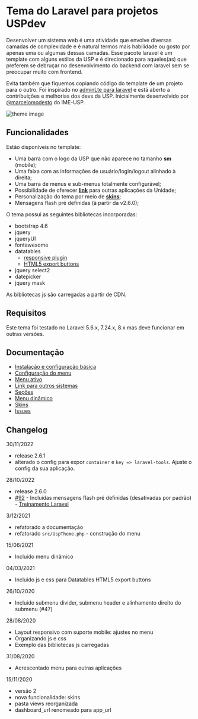 # Tema do Laravel para projetos USPdev

Desenvolver um sistema web é uma atividade que envolve diversas camadas
de complexidade e é natural termos mais habilidade ou gosto por apenas
uma ou algumas dessas camadas.
Esse pacote laravel é um template com alguns estilos da USP e
é direcionado para aqueles(as) que preferem se debruçar
no desenvolvimento do backend com laravel sem se preocupar muito
com frontend.

Evita também que fiquemos copiando código do template
de um projeto para o outro. Foi inspirado no [adminLte para laravel](https://github.com/jeroennoten/Laravel-AdminLTE)
e está aberto a contribuições e melhorias dos devs da USP.
Inicialmente desenvolvido por [@marcelomodesto](https://github.com/marcelomodesto) do IME-USP.

![theme image](https://raw.githubusercontent.com/uspdev/laravel-usp-theme/master/docs/tela-principal.png)

## Funcionalidades

Estão disponíveis no template:

- Uma barra com o logo da USP que não aparece no tamanho **sm** (mobile);
- Uma faixa com as informações de usuário/login/logout alinhado à direita;
- Uma barra de menus e sub-menus totalmente configurável;
- Possibilidade de oferecer [**link**](docs/outros-sistemas.md) para outras aplicações da Unidade;
- Personalização do tema por meio de [**skins**](docs/skins.md);
- Mensagens flash pré definidas (à partir da v2.6.0);

O tema possui as seguintes bibliotecas incorporadas:

- bootstrap 4.6
- jquery
- jqueryUI
- fontawesome
- datatables
  - [responsive plugin](https://datatables.net/extensions/responsive/)
  - [HTML5 export buttons](https://datatables.net/extensions/buttons/examples/html5/simple.html)
- jquery select2
- datepicker
- jquery mask

As bibliotecas js são carregadas a partir de CDN.

## Requisitos

Este tema foi testado no Laravel 5.6.x, 7.24.x, 8.x mas deve funcionar em outras versões.


## Documentação

* [Instalação e configuração básica](docs/configuracao.md)
* [Configuração do menu](docs/opcoes-menu.md)
* [Menu ativo](docs/menu-ativo.md)
* [Link para outros sistemas](docs/outros-sistemas.md)
* [Seções](docs/secoes.md)
* [Menu dinâmico](docs/menu-dinamico.md)
* [Skins](docs/skins.md)
* [Issues](docs/issues.md)

## Changelog

30/11/2022
- release 2.6.1
- alterado o config para expor `container` e `key => laravel-tools`. Ajuste o config da sua aplicação.

28/10/2022
- release 2.6.0
- [#92](https://github.com/uspdev/laravel-usp-theme/issues/92) - Incluídas mensagens flash pré definidas (desativadas por padrão) - [Treinamento Laravel](https://uspdev.github.io/laravel#31-mensagens-flash)

3/12/2021

- refatorado a documentação
- refatorado `src/UspTheme.php` - construção do menu

15/06/2021

- Incluído menu dinâmico

04/03/2021

- Incluido js e css para Datatables HTML5 export buttons

26/10/2020

- Incluido submenu divider, submenu header e alinhamento direito do submenu (#47)

28/08/2020

- Layout responsivo com suporte mobile: ajustes no menu
- Organizando js e css
- Exemplo das bibliotecas js carregadas

31/08/2020

- Acrescentado menu para outras aplicações

15/11/2020

- versão 2
- nova funcionalidade: skins
- pasta views reorganizada
- dashboard_url renomeado para app_url
